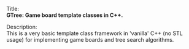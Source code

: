 Title:<br/>
<b>GTree: Game board template classes in C++.</b>

Description:<br/>
This is a very basic template class framework in 'vanilla' C++ (no STL usage) for implementing game boards and tree search algorithms.
